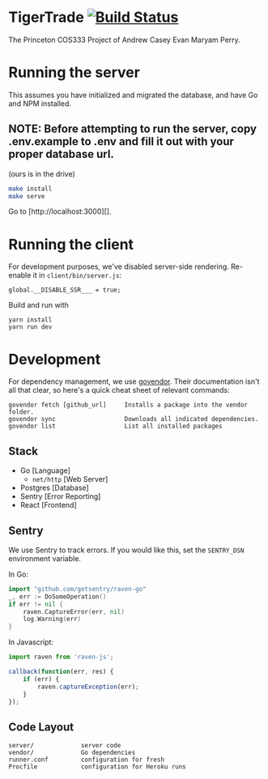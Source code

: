 # TigerTrade [![Build Status](https://travis-ci.com/casey-chow/tigertrade.svg?token=n7qYoTpmELGRfaEv2AM7&branch=master)](https://travis-ci.com/casey-chow/tigertrade)

The Princeton COS333 Project of Andrew Casey Evan Maryam Perry.

# Running the server

This assumes you have initialized and migrated the database, and have Go and NPM installed.

## NOTE: Before attempting to run the server, copy .env.example to .env and fill it out with your proper database url.
(ours is in the drive)

```sh
make install
make serve
```

Go to [http://localhost:3000][].

# Running the client

For development purposes, we've disabled server-side rendering. Re-enable it in `client/bin/server.js`:
```
global.__DISABLE_SSR___ = true;
```

Build and run with
```
yarn install
yarn run dev
```

# Development

For dependency management, we use
[govendor](https://github.com/kardianos/govendor). Their documentation isn't
all that clear, so here's  a quick cheat sheet of relevant commands:

```
govendor fetch [github_url]     Installs a package into the vendor folder.
govendor sync                   Downloads all indicated dependencies.
govendor list                   List all installed packages
```

## Stack

- Go [Language]
    - `net/http` [Web Server]
- Postgres [Database]
- Sentry [Error Reporting]
- React [Frontend]

## Sentry

We use Sentry to track errors. If you would like this, set the `SENTRY_DSN`
environment variable.

In Go:

```go
import "github.com/getsentry/raven-go"
_, err := DoSomeOperation()
if err != nil {
    raven.CaptureError(err, nil)
    log.Warning(err)
}
```

In Javascript:

```js
import raven from 'raven-js';

callback(function(err, res) {
    if (err) {
        raven.captureException(err);
    }
});
```


## Code Layout

```
server/             server code
vendor/             Go dependencies
runner.conf         configuration for fresh
Procfile            configuration for Heroku runs
```

